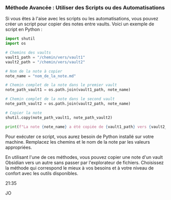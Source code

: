 ### Méthode Avancée : Utiliser des Scripts ou des Automatisations

Si vous êtes à l'aise avec les scripts ou les automatisations, vous pouvez créer un script pour copier des notes entre vaults. Voici un exemple de script en Python :

```python 
import shutil
import os

# Chemins des vaults
vault1_path = "/chemin/vers/vault1"
vault2_path = "/chemin/vers/vault2"

# Nom de la note à copier
note_name = "nom_de_la_note.md"

# Chemin complet de la note dans le premier vault
note_path_vault1 = os.path.join(vault1_path, note_name)

# Chemin complet de la note dans le second vault
note_path_vault2 = os.path.join(vault2_path, note_name)

# Copier la note
shutil.copy(note_path_vault1, note_path_vault2)

print(f"La note {note_name} a été copiée de {vault1_path} vers {vault2_path}.")

```

Pour exécuter ce script, vous aurez besoin de Python installé sur votre machine. Remplacez les chemins et le nom de la note par les valeurs appropriées.

En utilisant l'une de ces méthodes, vous pouvez copier une note d'un vault Obsidian vers un autre sans passer par l'explorateur de fichiers. Choisissez la méthode qui correspond le mieux à vos besoins et à votre niveau de confort avec les outils disponibles.

21:35

JO